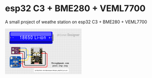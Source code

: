 # esp32 C3 + BME280 + VEML7700 
A small project of weathe station on esp32 C3 + BME280 + VEML7700 

<img src="images/mkigor_esp32c3_ws.png" alt="Scheme" style="width:50%; height:auto;"><BR>
